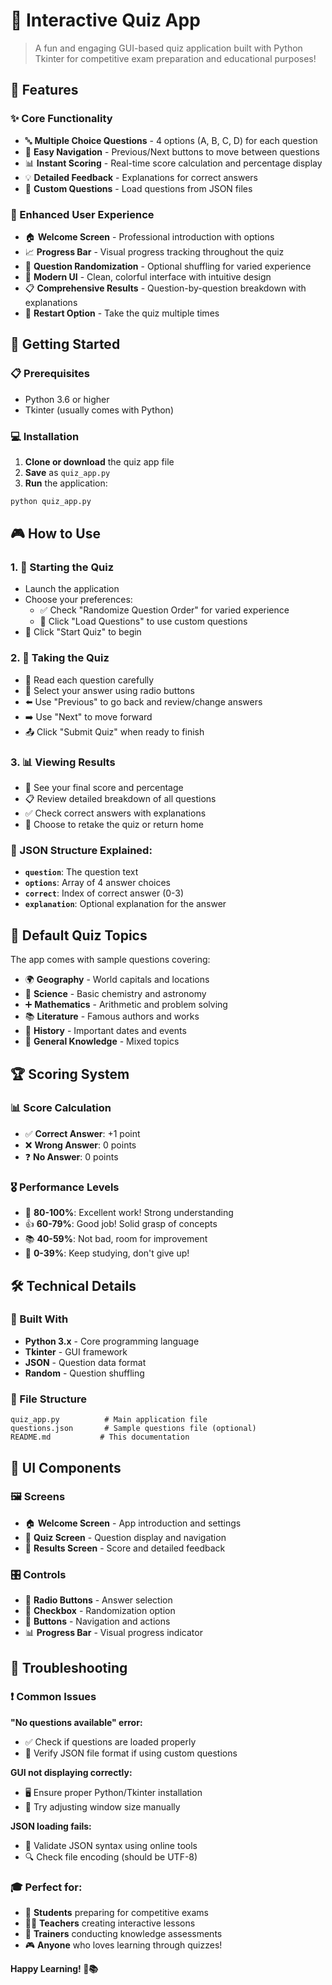 # 🎯 Interactive Quiz App

> A fun and engaging GUI-based quiz application built with Python Tkinter for competitive exam preparation and educational purposes!

## 🌟 Features

### ✨ Core Functionality
- 🔤 **Multiple Choice Questions** - 4 options (A, B, C, D) for each question
- 🧭 **Easy Navigation** - Previous/Next buttons to move between questions
- 📊 **Instant Scoring** - Real-time score calculation and percentage display
- 💡 **Detailed Feedback** - Explanations for correct answers
- 📁 **Custom Questions** - Load questions from JSON files

### 🎨 Enhanced User Experience
- 🏠 **Welcome Screen** - Professional introduction with options
- 📈 **Progress Bar** - Visual progress tracking throughout the quiz
- 🔀 **Question Randomization** - Optional shuffling for varied experience
- 🎨 **Modern UI** - Clean, colorful interface with intuitive design
- 📋 **Comprehensive Results** - Question-by-question breakdown with explanations
- 🔄 **Restart Option** - Take the quiz multiple times

## 🚀 Getting Started

### 📋 Prerequisites
- Python 3.6 or higher
- Tkinter (usually comes with Python)

### 💻 Installation

1. **Clone or download** the quiz app file
2. **Save** as `quiz_app.py`
3. **Run** the application:

```bash
python quiz_app.py
```

## 🎮 How to Use

### 1. 🏁 Starting the Quiz
- Launch the application
- Choose your preferences:
  - ✅ Check "Randomize Question Order" for varied experience
  - 📂 Click "Load Questions" to use custom questions
- 🎯 Click "Start Quiz" to begin

### 2. 📝 Taking the Quiz
- 📖 Read each question carefully
- 🔘 Select your answer using radio buttons
- ⬅️ Use "Previous" to go back and review/change answers
- ➡️ Use "Next" to move forward
- 📤 Click "Submit Quiz" when ready to finish

### 3. 📊 Viewing Results
- 🎉 See your final score and percentage
- 📋 Review detailed breakdown of all questions
- ✅ Check correct answers with explanations
- 🔄 Choose to retake the quiz or return home


### 📝 JSON Structure Explained:
- **`question`**: The question text
- **`options`**: Array of 4 answer choices
- **`correct`**: Index of correct answer (0-3)
- **`explanation`**: Optional explanation for the answer

## 🎯 Default Quiz Topics

The app comes with sample questions covering:
- 🌍 **Geography** - World capitals and locations
- 🔬 **Science** - Basic chemistry and astronomy
- ➕ **Mathematics** - Arithmetic and problem solving
- 📚 **Literature** - Famous authors and works
- 📅 **History** - Important dates and events
- 🧠 **General Knowledge** - Mixed topics

## 🏆 Scoring System

### 📊 Score Calculation
- ✅ **Correct Answer**: +1 point
- ❌ **Wrong Answer**: 0 points
- ❓ **No Answer**: 0 points

### 🎖️ Performance Levels
- 🌟 **80-100%**: Excellent work! Strong understanding
- 👍 **60-79%**: Good job! Solid grasp of concepts
- 📚 **40-59%**: Not bad, room for improvement
- 💪 **0-39%**: Keep studying, don't give up!

## 🛠️ Technical Details

### 🔧 Built With
- **Python 3.x** - Core programming language
- **Tkinter** - GUI framework
- **JSON** - Question data format
- **Random** - Question shuffling

### 📂 File Structure
```
quiz_app.py          # Main application file
questions.json       # Sample questions file (optional)
README.md           # This documentation
```

## 🎨 UI Components

### 🖼️ Screens
- 🏠 **Welcome Screen** - App introduction and settings
- 📝 **Quiz Screen** - Question display and navigation
- 🎉 **Results Screen** - Score and detailed feedback

### 🎛️ Controls
- 🔘 **Radio Buttons** - Answer selection
- 🔀 **Checkbox** - Randomization option
- 🔲 **Buttons** - Navigation and actions
- 📊 **Progress Bar** - Visual progress indicator


## 🐛 Troubleshooting

### ❗ Common Issues

**"No questions available" error:**
- ✅ Check if questions are loaded properly
- 📁 Verify JSON file format if using custom questions

**GUI not displaying correctly:**
- 🖥️ Ensure proper Python/Tkinter installation
- 📏 Try adjusting window size manually

**JSON loading fails:**
- 📝 Validate JSON syntax using online tools
- 🔍 Check file encoding (should be UTF-8)

### 🎓 Perfect for:
- 📖 **Students** preparing for competitive exams
- 👨‍🏫 **Teachers** creating interactive lessons
- 💼 **Trainers** conducting knowledge assessments
- 🎮 **Anyone** who loves learning through quizzes!

**Happy Learning! 🎉📚**
